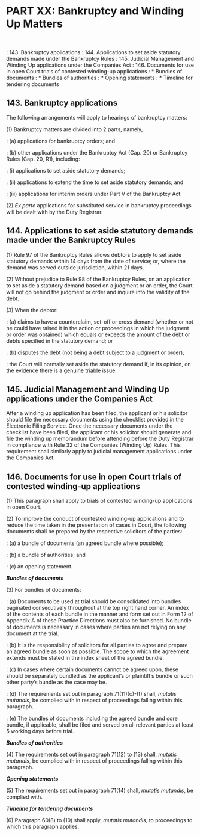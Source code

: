 # PART XX: Bankruptcy and Winding Up Matters
&nbsp;

: 143\. Bankruptcy applications 
: 144\. Applications to set aside statutory demands made under the Bankruptcy Rules 
: 145\. Judicial Management and Winding Up applications under the Companies Act 
: 146\. Documents for use in open Court trials of contested winding-up applications 
: * Bundles of documents 
: * Bundles of authorities 
: * Opening statements 
: * Timeline for tendering documents

## 143. Bankruptcy applications

The following arrangements will apply to hearings of bankruptcy matters:

(1) Bankruptcy matters are divided into 2 parts, namely,

: (a) applications for bankruptcy orders; and

: (b) other applications under the Bankruptcy Act (Cap. 20) or Bankruptcy Rules (Cap. 20, R1), including:

<!-- #########################################################################
TODO: Add formatting for nested points
########################################################################## -->

: (i) applications to set aside statutory demands;

: (ii) applications to extend the time to set aside statutory demands; and

: (iii) applications for interim orders under Part V of the Bankruptcy Act.

(2) *Ex parte* applications for substituted service in bankruptcy proceedings will be dealt with by the Duty Registrar.

## 144. Applications to set aside statutory demands made under the Bankruptcy Rules

(1) Rule 97 of the Bankruptcy Rules allows debtors to apply to set aside statutory demands within 14 days from the date of service; or, where the demand was served outside jurisdiction, within 21 days.

(2) Without prejudice to Rule 98 of the Bankruptcy Rules, on an application to set aside a statutory demand based on a judgment or an order, the Court will not go behind the judgment or order and inquire into the validity of the debt. 

(3) When the debtor:

: (a) claims to have a counterclaim, set-off or cross demand (whether or not he could have raised it in the action or proceedings in which the judgment or order was obtained) which equals or exceeds the amount of the debt or debts specified in the statutory demand; or

: (b) disputes the debt (not being a debt subject to a judgment or order),

: the Court will normally set aside the statutory demand if, in its opinion, on the evidence there is a genuine triable issue.

## 145. Judicial Management and Winding Up applications under the Companies Act

After a winding up application has been filed, the applicant or his solicitor should file the necessary documents using the checklist provided in the Electronic Filing Service. Once the necessary documents under the checklist have been filed, the applicant or his solicitor should generate and file the winding up memorandum before attending before the Duty Registrar in compliance with Rule 32 of the Companies (Winding Up) Rules.  This requirement shall similarly apply to judicial management applications under the Companies Act.

## 146. Documents for use in open Court trials of contested winding-up applications

(1) This paragraph shall apply to trials of contested winding-up applications in open Court.

(2) To improve the conduct of contested winding-up applications and to reduce the time taken in the presentation of cases in Court, the following documents shall be prepared by the respective solicitors of the parties:

: (a) a bundle of documents (an agreed bundle where possible);

: (b) a bundle of authorities; and

: (c) an opening statement.

***Bundles of documents***

(3) For bundles of documents:

: (a) Documents to be used at trial should be consolidated into bundles paginated consecutively throughout at the top right hand corner. An index of the contents of each bundle in the manner and form set out in Form 12 of Appendix A of these Practice Directions must also be furnished. No bundle of documents is necessary in cases where parties are not relying on any document at the trial.

: (b) It is the responsibility of solicitors for all parties to agree and prepare an agreed bundle as soon as possible. The scope to which the agreement extends must be stated in the index sheet of the agreed bundle.

: (c) In cases where certain documents cannot be agreed upon, these should be separately bundled as the applicant’s or plaintiff’s bundle or such other party’s bundle as the case may be.

: (d) The requirements set out in paragraph 71(11)(c)-(f) shall, *mutatis mutandis*, be complied with in respect of proceedings falling within this paragraph.

: (e) The bundles of documents including the agreed bundle and core bundle, if applicable, shall be filed and served on all relevant parties at least 5 working days before trial.

***Bundles of authorities***

(4) The requirements set out in paragraph 71(12) to (13) shall, *mutatis mutandis*, be complied with in respect of proceedings falling within this paragraph.

***Opening statements***

(5) The requirements set out in paragraph 71(14) shall, *mutatis mutandis*, be complied with.

***Timeline for tendering documents***

(6) Paragraph 60(8) to (10) shall apply, *mutatis mutandis*, to proceedings to which this paragraph applies.
